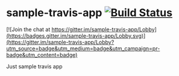 # sample-travis-app [![Build Status](https://travis-ci.org/artsiom-tsaryonau/sample-travis-app.svg?branch=master)](https://travis-ci.org/artsiom-tsaryonau/sample-travis-app)

[![Join the chat at https://gitter.im/sample-travis-app/Lobby](https://badges.gitter.im/sample-travis-app/Lobby.svg)](https://gitter.im/sample-travis-app/Lobby?utm_source=badge&utm_medium=badge&utm_campaign=pr-badge&utm_content=badge)

Just sample travis app
